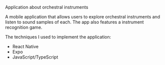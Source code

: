 Application about orchestral instruments

A mobile application that allows users to explore orchestral instruments 
and listen to sound samples of each. 
The app also features a instrument recognition game. 

The techniques I used to implement the application:
- React Native
- Expo
- JavaScript/TypeScript
